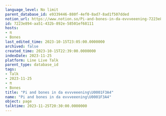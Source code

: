 ```yaml
---
language_level: No limit
parent_database_id: e9339446-880f-4ef0-8ad7-8ad1f507dded
notion_url: https://www.notion.so/Pi-and-bones-in-da-evvveeening-7223e894aa51432b892e58501ef68111
id: 7223e894-aa51-432b-892e-58501ef68111
hosts:
- π
- Bones
last_edited_time: 2023-10-15T23:05:00.0000000
archived: false
created_time: 2023-10-15T22:39:00.0000000
indexDate: 2023-11-25
platform: Line Live Talk
parent_type: database_id
tags:
- Talk
- 2023-11-25
- π
- Bones
title: "Pi and bones in da evvveeening\U0001F3A4"
name: "Pi and bones in da evvveeening\U0001F3A4"
object: page
talktime: 2023-11-25T20:30:00.0000000
---
```



   
   
   
   

   
























